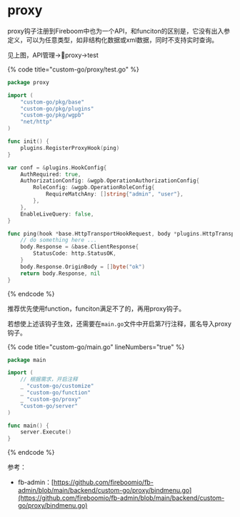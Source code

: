 # proxy

proxy钩子注册到Fireboom中也为一个API，和funciton的区别是，它没有出入参定义，可以为任意类型，如非结构化数据或xml数据，同时不支持实时查询。

见上图，API管理->proxy->test

{% code title="custom-go/proxy/test.go" %}
```go
package proxy

import (
	"custom-go/pkg/base"
	"custom-go/pkg/plugins"
	"custom-go/pkg/wgpb"
	"net/http"
)

func init() {
	plugins.RegisterProxyHook(ping)
}

var conf = &plugins.HookConfig{
	AuthRequired: true,
	AuthorizationConfig: &wgpb.OperationAuthorizationConfig{
		RoleConfig: &wgpb.OperationRoleConfig{
			RequireMatchAny: []string{"admin", "user"},
		},
	},
	EnableLiveQuery: false,
}

func ping(hook *base.HttpTransportHookRequest, body *plugins.HttpTransportBody) (*base.ClientResponse, error) {
	// do something here ...
	body.Response = &base.ClientResponse{
		StatusCode: http.StatusOK,
	}
	body.Response.OriginBody = []byte("ok")
	return body.Response, nil
}

```
{% endcode %}

推荐优先使用function，funciton满足不了的，再用proxy钩子。

若想使上述该钩子生效，还需要在`main.go`文件中开启第7行注释，匿名导入proxy钩子。

{% code title="custom-go/main.go" lineNumbers="true" %}
```go
package main

import (
	// 根据需求，开启注释
	_ "custom-go/customize"
	_ "custom-go/function"
	_ "custom-go/proxy"
	"custom-go/server"
)

func main() {
	server.Execute()
}
```
{% endcode %}



参考：

* fb-admin：[https://github.com/fireboomio/fb-admin/blob/main/backend/custom-go/proxy/bindmenu.go](https://github.com/fireboomio/fb-admin/blob/main/backend/custom-go/proxy/bindmenu.go)
